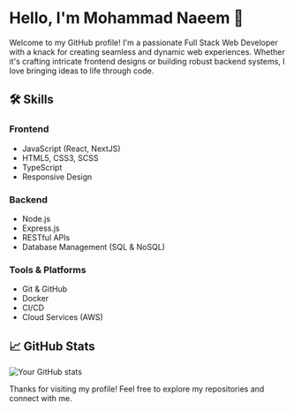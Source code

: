 # Hello, I'm Mohammad Naeem 👋

Welcome to my GitHub profile! I'm a passionate Full Stack Web Developer with a knack for creating seamless and dynamic web experiences. Whether it's crafting intricate frontend designs or building robust backend systems, I love bringing ideas to life through code.

## 🛠️ Skills

### Frontend
- JavaScript (React, NextJS)
- HTML5, CSS3, SCSS
- TypeScript
- Responsive Design

### Backend
- Node.js
- Express.js
- RESTful APIs
- Database Management (SQL & NoSQL)

### Tools & Platforms
- Git & GitHub
- Docker
- CI/CD
- Cloud Services (AWS)


## 📈 GitHub Stats

![Your GitHub stats](https://github-readme-stats.vercel.app/api?username=naeem1409&show_icons=true&count_private=true&hide_title=true&theme=radical)


Thanks for visiting my profile! Feel free to explore my repositories and connect with me.

